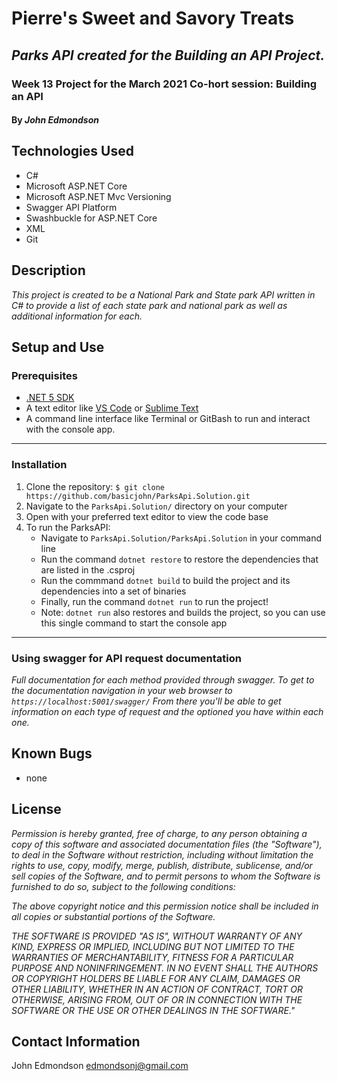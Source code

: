 # Pierre's Sweet and Savory Treats

## _Parks API created for the Building an API Project._

### Week 13 Project for the March 2021 Co-hort session: Building an API

#### By _**John Edmondson**_

## Technologies Used

- C#
- Microsoft ASP.NET Core
- Microsoft ASP.NET Mvc Versioning
- Swagger API Platform
- Swashbuckle for ASP.NET Core
- XML
- Git

## Description

_This project is created to be a National Park and State park API written in C# to provide a list of each state park and national park as well as additional information for each._

## Setup and Use

### Prerequisites

- [.NET 5 SDK](https://dotnet.microsoft.com/download/dotnet/5.0/)
- A text editor like [VS Code](https://code.visualstudio.com/) or [Sublime Text](https://www.sublimetext.com/)
- A command line interface like Terminal or GitBash to run and interact with the console app.

---

### Installation

1. Clone the repository: `$ git clone https://github.com/basicjohn/ParksApi.Solution.git`
2. Navigate to the `ParksApi.Solution/` directory on your computer
3. Open with your preferred text editor to view the code base
4. To run the ParksAPI:
   - Navigate to `ParksApi.Solution/ParksApi.Solution` in your command line
   - Run the command `dotnet restore` to restore the dependencies that are listed in the .csproj
   - Run the commmand `dotnet build` to build the project and its dependencies into a set of binaries
   - Finally, run the command `dotnet run` to run the project!
   - Note: `dotnet run` also restores and builds the project, so you can use this single command to start the console app

---

### Using swagger for API request documentation

_Full documentation for each method provided through swagger. To get to the documentation navigation in your web browser to `https://localhost:5001/swagger/` From there you'll be able to get information on each type of request and the optioned you have within each one._

## Known Bugs

- none

## License

_Permission is hereby granted, free of charge, to any person obtaining a copy of this software and associated documentation files (the "Software"), to deal in the Software without restriction, including without limitation the rights to use, copy, modify, merge, publish, distribute, sublicense, and/or sell copies of the Software, and to permit persons to whom the Software is furnished to do so, subject to the following conditions:_

_The above copyright notice and this permission notice shall be included in all copies or substantial portions of the Software._

_THE SOFTWARE IS PROVIDED "AS IS", WITHOUT WARRANTY OF ANY KIND, EXPRESS OR IMPLIED, INCLUDING BUT NOT LIMITED TO THE WARRANTIES OF MERCHANTABILITY, FITNESS FOR A PARTICULAR PURPOSE AND NONINFRINGEMENT. IN NO EVENT SHALL THE AUTHORS OR COPYRIGHT HOLDERS BE LIABLE FOR ANY CLAIM, DAMAGES OR OTHER LIABILITY, WHETHER IN AN ACTION OF CONTRACT, TORT OR OTHERWISE, ARISING FROM, OUT OF OR IN CONNECTION WITH THE SOFTWARE OR THE USE OR OTHER DEALINGS IN THE SOFTWARE."_

## Contact Information

John Edmondson edmondsonj@gmail.com
